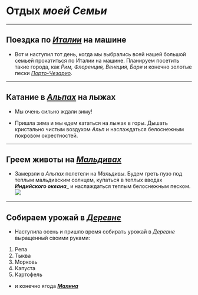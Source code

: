 # __Отдых *моей Семьи*__

---
## Поездка по *[Италии](https://wine-cork.ru/wp-content/uploads/2018/11/21.3.jpg)* на машине

* Вот и наступил тот день, когда мы выбрались всей нашей большой семьей прокатиться по Италии на машине. Планируем посетить такие города, как *Рим, Флоренция, Венеция, Бари* и конечно золотые пески *[Порто-Чезарио](https://avatars.mds.yandex.net/i?id=51c3fd6fd5b4c0e48899245358e8d6cc_l-4012107-images-thumbs&n=13)*.

---
## Катание в *[Альпах](https://s1.1zoom.ru/big7/542/Mountains_Winter_Switzerland_Houses_Snow_Alps_576552_2560x1706.jpg)* на лыжах

* Мы очень сильно ждали зиму!
 
 * Пришла зима и мы едем кататься на лыжах в горы. Дышать кристально чистым воздухом *Альп* и наслаждаться белоснежным покровом окрестностей.

---
## Греем животы на *[Мальдивах](https://bestprice-maldives.ru/wp-content/uploads/2021/05/%C2%A9baros-maldives_aerial-view_hr-2-min-min.jpg)*

* Замерзли в *Альпах* полетели на *Мальдивы*. Будем греть пузо под теплым мальдивским солнцем, купаться в теплых вводах _**Индийского океана**__ и наслаждаться теплым белоснежным песком.
 ![](Maldives.jpg)

---
## Собираем урожай в *[Деревне](https://avatars.mds.yandex.net/i?id=ff64e9db32742c6a041b5096613ec292_l-4885011-images-thumbs&n=13)*

* Наступила осень и пришло время собирать урожай в *Деревне* выращенный своими руками:
1. Репа
2. Тыква
3. Морковь
4. Капуста
5. Картофель
* и конечно ягода _**[Малина](http://2sotki.ru/wp-content/uploads/c/0/f/c0f8b2c2c42da53d3f870df02bf03ee9.jpg)**_

